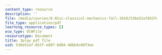 ```yaml
---
content_type: resource
description: ''
file: /media/courses/8-01sc-classical-mechanics-fall-2016/536e52af853fe8978d8448bb4c88f3ee_B6a9FaYI730.pdf
file_type: application/pdf
learning_resource_types: []
ocw_type: OCWFile
resourcetype: Document
title: 3play pdf file
uid: 536e52af-853f-e897-8d84-48bb4c88f3ee
---
```

